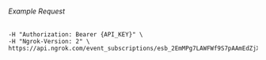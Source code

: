 
###### Example Request
```curl \
-H "Authorization: Bearer {API_KEY}" \
-H "Ngrok-Version: 2" \
https://api.ngrok.com/event_subscriptions/esb_2EmMPg7LAWFWf9S7pAAmEdZjXHH/sources/ip_policy_updated.v0
